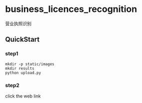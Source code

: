 # business_licences_recognition

营业执照识别

## QuickStart

### step1

```linux
mkdir -p static/images
mkdir results
python upload.py
```

### step2

click the web link
